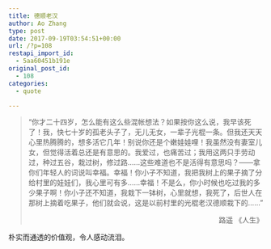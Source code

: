```yaml
---
title: 德顺老汉
author: Ao Zhang
type: post
date: 2017-09-19T03:54:51+00:00
url: /?p=108
restapi_import_id:
  - 5aa60451b191e
original_post_id:
  - 108
categories:
  - quote

---
```

> “你才二十四岁，怎么能有这么些混帐想法？如果按你这么说，我早该死了！我，快七十岁的孤老头子了，无儿无女，一辈子光棍一条。但我还天天心里热腾腾的，想多活它几年！别说你还是个嫩娃娃哩！我虽然没有妻室儿女，但觉得活着总还是有意思的。我爱过，也痛苦过；我用这两只手劳动过，种过五谷，栽过树，修过路……这些难道也不是活得有意思吗？——拿你们年轻人的词说叫幸福。幸福！你小子不知道，我把我树上的果子摘了分给村里的娃娃们，我心里可有多……幸福！不是么，你小时候也吃过我的多少果子啊！你小子还不知道，我栽下一钵树，心里就想，我死了，后世人在那树上摘着吃果子，他们就会说，这是以前村里的光棍老汉德顺栽下的……”
> 
> <p style="text-align:right;">
>   路遥 《人生》
> </p>

朴实而通透的价值观，令人感动流泪。